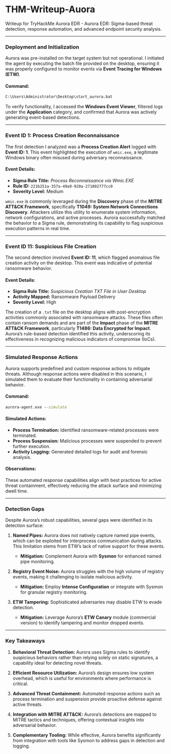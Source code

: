 # THM-Writeup-Auora
Writeup for TryHackMe Aurora EDR - Aurora EDR: Sigma-based threat detection, response automation, and advanced endpoint security analysis.

---

### **Deployment and Initialization**

Aurora was pre-installed on the target system but not operational. I initiated the agent by executing the batch file provided on the desktop, ensuring it was properly configured to monitor events via **Event Tracing for Windows (ETW)**.

#### Command:
```cmd
C:\Users\Administrator\Desktop\start_aurora.bat
```

To verify functionality, I accessed the **Windows Event Viewer**, filtered logs under the **Application** category, and confirmed that Aurora was actively generating event-based detections.

---

### **Event ID 1: Process Creation Reconnaissance**

The first detection I analyzed was a **Process Creation Alert** logged with **Event ID: 1**. This event highlighted the execution of `wmic.exe`, a legitimate Windows binary often misused during adversary reconnaissance.

#### Event Details:
- **Sigma Rule Title:** *Process Reconnaissance via Wmic.EXE*
- **Rule ID:** `221b251a-357a-49a9-920a-271802777cc0`
- **Severity Level:** Medium


`wmic.exe` is commonly leveraged during the **Discovery** phase of the **MITRE ATT&CK Framework**, specifically **T1049: System Network Connections Discovery**. Attackers utilize this utility to enumerate system information, network configurations, and active processes. Aurora successfully matched the behavior to a Sigma rule, demonstrating its capability to flag suspicious execution patterns in real time.

---

### **Event ID 11: Suspicious File Creation**

The second detection involved **Event ID: 11**, which flagged anomalous file creation activity on the desktop. This event was indicative of potential ransomware behavior.

#### Event Details:
- **Sigma Rule Title:** *Suspicious Creation TXT File in User Desktop*
- **Activity Mapped:** Ransomware Payload Delivery
- **Severity Level:** High


The creation of a `.txt` file on the desktop aligns with post-encryption activities commonly associated with ransomware attacks. These files often contain ransom demands and are part of the **Impact** phase of the **MITRE ATT&CK Framework**, particularly **T1486: Data Encrypted for Impact**. Aurora’s rule-based detection identified this activity, underscoring its effectiveness in recognizing malicious indicators of compromise (IoCs).

---

### **Simulated Response Actions**

Aurora supports predefined and custom response actions to mitigate threats. Although response actions were disabled in this scenario, I simulated them to evaluate their functionality in containing adversarial behavior.

#### Command:
```cmd
aurora-agent.exe --simulate
```

#### Simulated Actions:
- **Process Termination:** Identified ransomware-related processes were terminated.
- **Process Suspension:** Malicious processes were suspended to prevent further execution.
- **Activity Logging:** Generated detailed logs for audit and forensic analysis.

#### Observations:
These automated response capabilities align with best practices for active threat containment, effectively reducing the attack surface and minimizing dwell time.

---

### **Detection Gaps**

Despite Aurora’s robust capabilities, several gaps were identified in its detection surface:

1. **Named Pipes:**
   Aurora does not natively capture named pipe events, which can be exploited for interprocess communication during attacks. This limitation stems from ETW’s lack of native support for these events.
   - **Mitigation:** Complement Aurora with **Sysmon** for enhanced named pipe monitoring.

2. **Registry Event Noise:**
   Aurora struggles with the high volume of registry events, making it challenging to isolate malicious activity.
   - **Mitigation:** Employ **Intense Configuration** or integrate with Sysmon for granular registry monitoring.

3. **ETW Tampering:**
   Sophisticated adversaries may disable ETW to evade detection.
   - **Mitigation:** Leverage Aurora’s **ETW Canary** module (commercial version) to identify tampering and monitor dropped events.

---

### **Key Takeaways**

1. **Behavioral Threat Detection:**
   Aurora uses Sigma rules to identify suspicious behaviors rather than relying solely on static signatures, a capability ideal for detecting novel threats.

2. **Efficient Resource Utilization:**
   Aurora’s  design ensures low system overhead, which is useful for environments where performance is critical.

3. **Advanced Threat Containment:**
   Automated response actions such as process termination and suspension provide proactive defense against active threats.

4. **Integration with MITRE ATT&CK:**
   Aurora’s detections are mapped to MITRE tactics and techniques, offering contextual insights into adversarial behavior.

5. **Complementary Tooling:**
   While effective, Aurora benefits significantly from integration with tools like Sysmon to address gaps in detection and logging.
